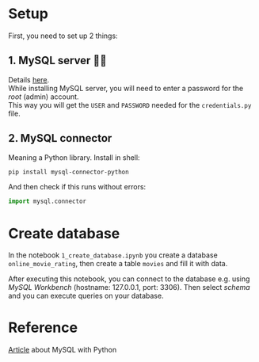 # Setup
First, you need to set up 2 things:
## 1. MySQL server 💁‍♂️
Details [here](https://realpython.com/python-mysql/#installing-mysql-server).  
While installing MySQL server, you will need to enter a password for the *root* (admin) account.  
This way you will get the `USER` and `PASSWORD` needed for the `credentials.py` file.
## 2. MySQL connector
Meaning a Python library. Install in shell:
```bash
pip install mysql-connector-python
```
And then check if this runs without errors:
```python
import mysql.connector
```

# Create database
In the notebook `1_create_database.ipynb` you create a database `online_movie_rating`, then create a table `movies` and fill it with data.

After executing this notebook, you can connect to the database e.g. using *MySQL Workbench* (hostname: 127.0.0.1, port: 3306). Then select *schema* and you can execute queries on your database.

# Reference
[Article](https://realpython.com/python-mysql/) about MySQL with Python
